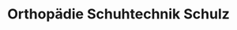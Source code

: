 ---
title: "Orthopädie Schuhtechnik Schulz"
url: /braunschweig/orthopaedie-schuhtechnik-schulz/
shop: Schuhe
---